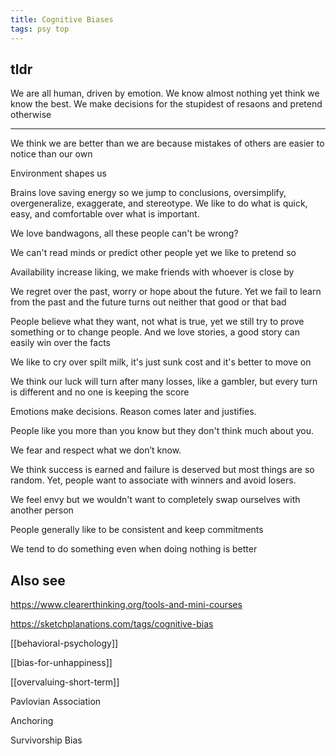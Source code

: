 ```yaml
---
title: Cognitive Biases   
tags: psy top 
---
```


## tldr

We are all human, driven by emotion. We know almost nothing yet think we know the best. We make decisions for the stupidest of resaons and pretend otherwise 

---

We think we are better than we are because mistakes of others are easier to notice than our own 

Environment shapes us 

Brains love saving energy so we jump to conclusions, oversimplify, overgeneralize, exaggerate, and stereotype. We like to do what is quick, easy, and comfortable over what is important. 

We love bandwagons, all these people can't be wrong?

We can't read minds or predict other people yet we like to pretend so 

Availability increase liking, we make friends with whoever is close by 

We regret over the past, worry or hope about the future. Yet we fail to learn from the past and the future turns out neither that good or that bad 

People believe what they want, not what is true, yet we still try to prove something or to change people. And we love stories, a good story can easily win over the facts 

We like to cry over spilt milk, it's just sunk cost and it's better to move on 

We think our luck will turn after many losses, like a gambler, but every turn is different and no one is keeping the score 

Emotions make decisions. Reason comes later and justifies.

People like you more than you know but they don't think much about you. 

We fear and respect what we don’t know. 

We think success is earned and failure is deserved but most things are so random. Yet, people want to associate with winners and avoid losers.

We feel envy but we wouldn't want to completely swap ourselves with another person 

People generally like to be consistent and keep commitments

We tend to do something even when doing nothing is better 


## Also see

<https://www.clearerthinking.org/tools-and-mini-courses>

<https://sketchplanations.com/tags/cognitive-bias>

[[behavioral-psychology]]

[[bias-for-unhappiness]]

[[overvaluing-short-term]]

Pavlovian Association

Anchoring

Survivorship Bias

